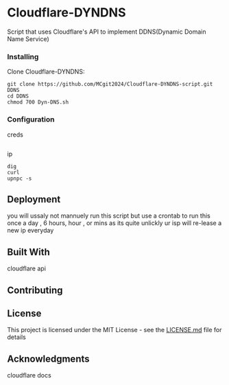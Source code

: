 # Cloudflare-DYNDNS

Script that uses Cloudflare's API to implement DDNS(Dynamic Domain Name Service)

### Installing


Clone Cloudflare-DYNDNS:

```
git clone https://github.com/MCgit2024/Cloudflare-DYNDNS-script.git DDNS
cd DDNS
chmod 700 Dyn-DNS.sh
```


### Configuration

creds
```

```

ip
```
dig
curl
upnpc -s
```

## Deployment

you will ussaly not mannuely run this script but use a crontab to run this once a day , 6 hours, hour , or mins as its quite unlickly ur isp will re-lease a new ip everyday

## Built With

cloudflare api

## Contributing

## License

This project is licensed under the MIT License - see the [LICENSE.md](LICENSE) file for details

## Acknowledgments

cloudflare docs

